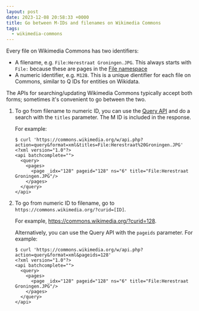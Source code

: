```yaml
---
layout: post
date: 2023-12-08 20:58:33 +0000
title: Go between M-IDs and filenames on Wikimedia Commons
tags:
  - wikimedia-commons
---
```

Every file on Wikimedia Commons has two identifiers:

*   A filename, e.g. `File:Herestraat Groningen.JPG`.
    This always starts with `File:` because these are pages in the [File namespace][namespaces]
*   A numeric identifier, e.g. `M128`.
    This is a unique dientifier for each file on Commons, similar to Q IDs for entities on Wikidata.

The APIs for searching/updating Wikimedia Commons typically accept both forms; sometimes it's convenient to go between the two.

1.  To go from filename to numeric ID, you can use the [Query API][query] and do a search with the `titles` parameter.
    The M ID is included in the response.

    For example:

    ```console
    $ curl 'https://commons.wikimedia.org/w/api.php?action=query&format=xml&titles=File:Herestraat%20Groningen.JPG'
    <?xml version="1.0"?>
    <api batchcomplete="">
      <query>
        <pages>
          <page _idx="128" pageid="128" ns="6" title="File:Herestraat Groningen.JPG"/>
        </pages>
      </query>
    </api>
    ```

2.  To go from numeric ID to filename, go to `https://commons.wikimedia.org/?curid=[ID]`.

    For example, <https://commons.wikimedia.org/?curid=128>.

    Alternatively, you can use the Query API with the `pageids` parameter.
    For example:

    ```console
    $ curl 'https://commons.wikimedia.org/w/api.php?action=query&format=xml&pageids=128'
    <?xml version="1.0"?>
    <api batchcomplete="">
      <query>
        <pages>
          <page _idx="128" pageid="128" ns="6" title="File:Herestraat Groningen.JPG"/>
        </pages>
      </query>
    </api>
    ```

[query]: https://www.mediawiki.org/wiki/API:Query
[namespaces]: https://commons.wikimedia.org/wiki/Help:Namespaces
